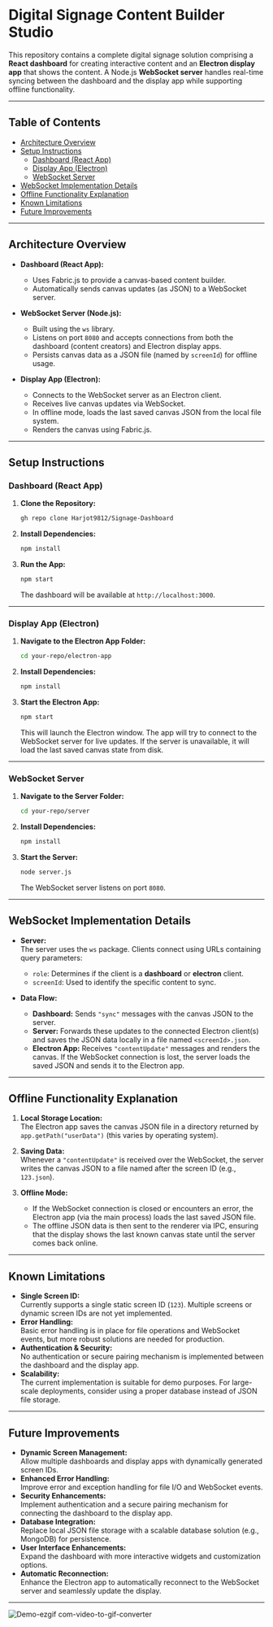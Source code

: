# Digital Signage Content Builder Studio

This repository contains a complete digital signage solution comprising a **React dashboard** for creating interactive content and an **Electron display app** that shows the content. A Node.js **WebSocket server** handles real-time syncing between the dashboard and the display app while supporting offline functionality.

---

## Table of Contents

- [Architecture Overview](#architecture-overview)
- [Setup Instructions](#setup-instructions)
  - [Dashboard (React App)](#dashboard-react-app)
  - [Display App (Electron)](#display-app-electron)
  - [WebSocket Server](#websocket-server)
- [WebSocket Implementation Details](#websocket-implementation-details)
- [Offline Functionality Explanation](#offline-functionality-explanation)
- [Known Limitations](#known-limitations)
- [Future Improvements](#future-improvements)

---

## Architecture Overview

- **Dashboard (React App):**
  - Uses Fabric.js to provide a canvas-based content builder.
  - Automatically sends canvas updates (as JSON) to a WebSocket server.
  
- **WebSocket Server (Node.js):**
  - Built using the `ws` library.
  - Listens on port `8080` and accepts connections from both the dashboard (content creators) and Electron display apps.
  - Persists canvas data as a JSON file (named by `screenId`) for offline usage.

- **Display App (Electron):**
  - Connects to the WebSocket server as an Electron client.
  - Receives live canvas updates via WebSocket.
  - In offline mode, loads the last saved canvas JSON from the local file system.
  - Renders the canvas using Fabric.js.

---

## Setup Instructions

### Dashboard (React App)

1. **Clone the Repository:**
   ```bash
   gh repo clone Harjot9812/Signage-Dashboard
   ```

2. **Install Dependencies:**
   ```bash
   npm install
   ```

3. **Run the App:**
   ```bash
   npm start
   ```
   The dashboard will be available at `http://localhost:3000`.

---

### Display App (Electron)

1. **Navigate to the Electron App Folder:**
   ```bash
   cd your-repo/electron-app
   ```

2. **Install Dependencies:**
   ```bash
   npm install
   ```

3. **Start the Electron App:**
   ```bash
   npm start
   ```
   This will launch the Electron window. The app will try to connect to the WebSocket server for live updates. If the server is unavailable, it will load the last saved canvas state from disk.

---

### WebSocket Server

1. **Navigate to the Server Folder:**
   ```bash
   cd your-repo/server
   ```

2. **Install Dependencies:**
   ```bash
   npm install
   ```

3. **Start the Server:**
   ```bash
   node server.js
   ```
   The WebSocket server listens on port `8080`.

---

## WebSocket Implementation Details

- **Server:**  
  The server uses the `ws` package. Clients connect using URLs containing query parameters:
  - `role`: Determines if the client is a **dashboard** or **electron** client.
  - `screenId`: Used to identify the specific content to sync.
  
- **Data Flow:**  
  - **Dashboard:** Sends `"sync"` messages with the canvas JSON to the server.
  - **Server:** Forwards these updates to the connected Electron client(s) and saves the JSON data locally in a file named `<screenId>.json`.
  - **Electron App:** Receives `"contentUpdate"` messages and renders the canvas. If the WebSocket connection is lost, the server loads the saved JSON and sends it to the Electron app.

---

## Offline Functionality Explanation

1. **Local Storage Location:**  
   The Electron app saves the canvas JSON file in a directory returned by `app.getPath("userData")` (this varies by operating system).

2. **Saving Data:**  
   Whenever a `"contentUpdate"` is received over the WebSocket, the server writes the canvas JSON to a file named after the screen ID (e.g., `123.json`).

3. **Offline Mode:**  
   - If the WebSocket connection is closed or encounters an error, the Electron app (via the main process) loads the last saved JSON file.
   - The offline JSON data is then sent to the renderer via IPC, ensuring that the display shows the last known canvas state until the server comes back online.

---

## Known Limitations

- **Single Screen ID:**  
  Currently supports a single static screen ID (`123`). Multiple screens or dynamic screen IDs are not yet implemented.
- **Error Handling:**  
  Basic error handling is in place for file operations and WebSocket events, but more robust solutions are needed for production.
- **Authentication & Security:**  
  No authentication or secure pairing mechanism is implemented between the dashboard and the display app.
- **Scalability:**  
  The current implementation is suitable for demo purposes. For large-scale deployments, consider using a proper database instead of JSON file storage.

---

## Future Improvements

- **Dynamic Screen Management:**  
  Allow multiple dashboards and display apps with dynamically generated screen IDs.
- **Enhanced Error Handling:**  
  Improve error and exception handling for file I/O and WebSocket events.
- **Security Enhancements:**  
  Implement authentication and a secure pairing mechanism for connecting the dashboard to the display app.
- **Database Integration:**  
  Replace local JSON file storage with a scalable database solution (e.g., MongoDB) for persistence.
- **User Interface Enhancements:**  
  Expand the dashboard with more interactive widgets and customization options.
- **Automatic Reconnection:**  
  Enhance the Electron app to automatically reconnect to the WebSocket server and seamlessly update the display.

---



![Demo-ezgif com-video-to-gif-converter](https://github.com/user-attachments/assets/f1d24255-ced0-4c1b-81a6-9dde8672e62f)


